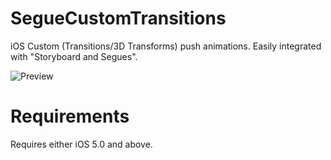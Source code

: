 SegueCustomTransitions
======================

iOS Custom (Transitions/3D Transforms) push animations. Easily integrated with "Storyboard and Segues".

![Preview](http://i1297.photobucket.com/albums/ag34/vibrazy/Anim_zpseac9b789.gif)

# Requirements
Requires either iOS 5.0 and above.
